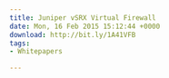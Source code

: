 ```yaml
---
title: Juniper vSRX Virtual Firewall
date: Mon, 16 Feb 2015 15:12:44 +0000
download: http://bit.ly/1A41VFB
tags:
- Whitepapers

---
```

